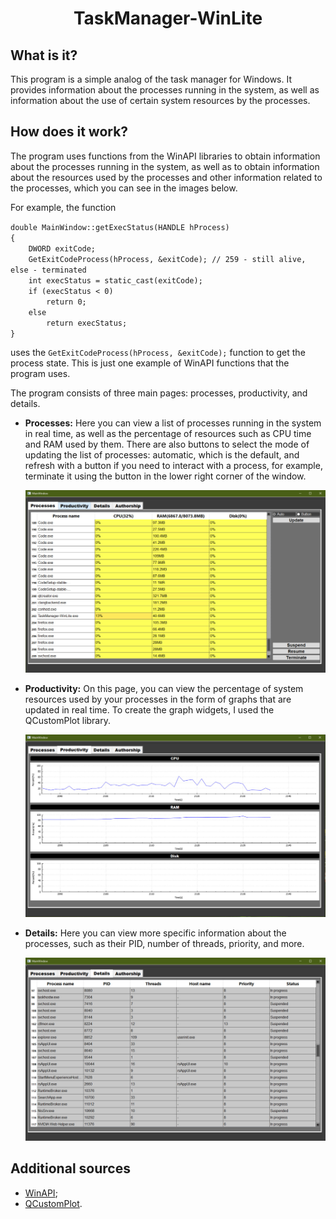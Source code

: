 <h1 align="center">TaskManager-WinLite</h1>
<h2>What is it?</h2>
<p>This program is a simple analog of the task manager for Windows. It provides information about the processes running in 
the system, as well as information about the use of certain system resources by the processes.</p>
<h2>How does it work?</h2>
<p>The program uses functions from the WinAPI libraries to obtain information about the processes running in the system, 
as well as to obtain information about the resources used by the processes and other information related to the processes, 
which you can see in the images below.</p>
<p>For example, the function</p>
<p>
<code>double MainWindow::getExecStatus(HANDLE hProcess)
{
    DWORD exitCode;
    GetExitCodeProcess(hProcess, &exitCode); // 259 - still alive, else - terminated
    int execStatus = static_cast<int>(exitCode);
    if (execStatus < 0)
        return 0;
    else
        return execStatus;
}</code>
</p>
<p>uses the <code>GetExitCodeProcess(hProcess, &exitCode);</code> function to get the process state. This is just one example 
of WinAPI functions that the program uses.</p>
<p>The program consists of three main pages: processes, productivity, and details.</p>
<p>
    <ul>
        <li>
            <p><b>Processes:</b> Here you can view a list of processes running in the system in real time, as well as the percentage of 
            resources such as CPU time and RAM used by them. There are also buttons to select the mode of updating the list of processes: 
            automatic, which is the default, and refresh with a button if you need to interact with a process, for example, terminate it 
            using the button in the lower right corner of the window.</p>
            <p align="center"><img src="./img/processes.jpg"></p>
        </li>
        <li>
            <p><b>Productivity:</b> On this page, you can view the percentage of system resources used by your processes in the form of graphs 
            that are updated in real time. To create the graph widgets, I used the QCustomPlot library.</p>
            <p align="center"><img src="./img/productivity.jpg"></p>
        </li>
        <li>
            <p><b>Details:</b> Here you can view more specific information about the processes, such as their PID, number of threads, priority, 
            and more.</p>
            <p align="center"><img src="./img/details.jpg"></p>
        </li>
    </ul> 
</p>
<h2>Additional sources</h2>
<p>
    <ul>
        <li><a href="https://learn.microsoft.com/en-us/windows/win32/api">WinAPI</a>;</li>
        <li><a href="https://www.qcustomplot.com">QCustomPlot</a>.</li>
    </ul> 
</p>
